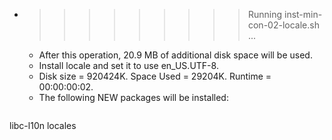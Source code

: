 * >>>>>>>>> Running inst-min-con-02-locale.sh ...
  * After this operation, 20.9 MB of additional disk space will be used.
  * Install locale and set it to use en_US.UTF-8.
  * Disk size = 920424K. Space Used = 29204K. Runtime = 00:00:00:02.
  * The following NEW packages will be installed:
  ```bash
libc-l10n locales
  ```
